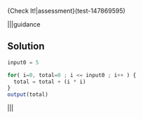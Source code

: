 {Check It!|assessment}(test-147869595)

|||guidance
## Solution
```javascript
input0 = 5

for( i=0, total=0 ; i <= input0 ; i++ ) {
  total = total + (i * i)
}
output(total)
```
|||